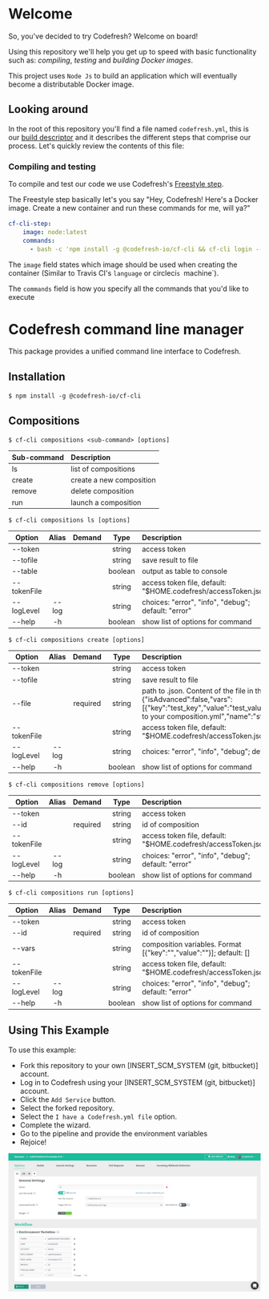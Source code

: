 # Welcome

So, you've decided to try Codefresh? Welcome on board!

Using this repository we'll help you get up to speed with basic functionality such as: *compiling*, *testing* and *building Docker images*.

This project uses `Node Js` to build an application which will eventually become a distributable Docker image.

## Looking around

In the root of this repository you'll find a file named `codefresh.yml`, this is our [build descriptor](https://docs.codefresh.io/docs/what-is-the-codefresh-yaml) and it describes the different steps that comprise our process.
Let's quickly review the contents of this file:

### Compiling and testing

To compile and test our code we use Codefresh's [Freestyle step](https://docs.codefresh.io/docs/steps#section-freestyle).

The Freestyle step basically let's you say "Hey, Codefresh! Here's a Docker image. Create a new container and run these commands for me, will ya?"

```yml
cf-cli-step:
    image: node:latest
    commands:
      - bash -c 'npm install -g @codefresh-io/cf-cli && cf-cli login --token ${{TOKEN}} -u ${{USER}} && cf-cli builds build -a ${{ACCOUNT}} -o ${{REPO_OWNER}} -r ${{REPO_NAME}} --branch ${{BRANCH}} --pipelineName ${{PIPELINE_NAME}}'
```

The `image` field states which image should be used when creating the container (Similar to Travis CI's `language` or circleci`s `machine`).

The `commands` field is how you specify all the commands that you'd like to execute

# Codefresh command line manager
This package provides a unified command line interface to Codefresh.

## Installation

```
$ npm install -g @codefresh-io/cf-cli
```

## Compositions

```
$ cf-cli compositions <sub-command> [options]
```

| Sub-command | Description |
| ----------- |:-----------|
| ls     | list of compositions |
| create | create a new composition |
| remove | delete composition |
| run    | launch a composition |

```
$ cf-cli compositions ls [options]
```

| Option         | Alias | Demand | Type | Description |
| ----------------  |:-----:|:------:|:----:|:-----------|
| --token          |       |          | string | access token |
| --tofile         |       |          | string | save result to file |
| --table          |       |          | boolean | output as table to console |
| --tokenFile      |       |          | string | access token file, default: "$HOME.codefresh/accessToken.json" |
| --logLevel       | --log |          | string | choices: "error", "info", "debug"; default: "error" |
| --help           | -h    |          | boolean | show list of options for command |

```
$ cf-cli compositions create [options]
```

| Option         | Alias | Demand | Type | Description |
| ----------------  |:-----:|:------:|:----:|:-----------|
| --token          |       |          | string | access token |
| --tofile         |       |          | string | save result to file |
| --file           |       | required | string | path to <file>.json. Content of the file in the format {"isAdvanced":false,"vars":[{"key":"test_key","value":"test_value"}],"yamlJson":"path to your composition.yml","name":"string"} |
| --tokenFile      |       |          | string | access token file, default: "$HOME.codefresh/accessToken.json" |
| --logLevel       | --log |          | string | choices: "error", "info", "debug"; default: "error" |
| --help           | -h    |          | boolean | show list of options for command |

```
$ cf-cli compositions remove [options]
```

| Option         | Alias | Demand | Type | Description |
| ----------------  |:-----:|:------:|:----:|:-----------|
| --token          |       |          | string | access token |
| --id             |       | required | string | id of composition |
| --tokenFile      |       |          | string | access token file, default: "$HOME.codefresh/accessToken.json" |
| --logLevel       | --log |          | string | choices: "error", "info", "debug"; default: "error" |
| --help           | -h    |          | boolean | show list of options for command |

```
$ cf-cli compositions run [options]
```

| Option         | Alias | Demand | Type | Description |
| ----------------  |:-----:|:------:|:----:|:-----------|
| --token          |       |          | string | access token |
| --id             |       | required | string | id of composition |
| --vars           |       |          | string | composition variables. Format [{"key":"","value":""}]; default: [] |
| --tokenFile      |       |          | string | access token file, default: "$HOME.codefresh/accessToken.json" |
| --logLevel       | --log |          | string | choices: "error", "info", "debug"; default: "error" |
| --help           | -h    |          | boolean | show list of options for command |


## Using This Example

To use this example:

* Fork this repository to your own [INSERT_SCM_SYSTEM (git, bitbucket)] account.
* Log in to Codefresh using your [INSERT_SCM_SYSTEM (git, bitbucket)] account.
* Click the `Add Service` button.
* Select the forked repository.
* Select the `I have a Codefresh.yml file` option.
* Complete the wizard.
* Go to the pipeline and provide the environment variables
* Rejoice!

<p align="center">
  <img src="./images/codefresh_cf_cli_example.png">
</p>